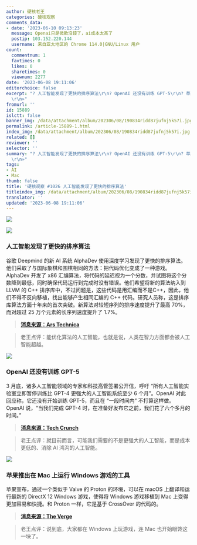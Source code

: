 ```yaml
---
author: 硬核老王
categories: 硬核观察
comments_data:
- date: '2023-06-10 09:13:23'
  message: Openai只是微軟沒錢了，ai成本太高了
  postip: 103.152.220.144
  username: 来自亚太地区的 Chrome 114.0|GNU/Linux 用户
count:
  commentnum: 1
  favtimes: 0
  likes: 0
  sharetimes: 0
  viewnum: 2277
date: '2023-06-08 19:11:06'
editorchoice: false
excerpt: "? 人工智能发现了更快的排序算法\r\n? OpenAI 还没有训练 GPT-5\r\n? 苹果推出在 Mac 上运行 Windows 游戏的工具\r\n»
  \r\n»"
fromurl: ''
id: 15889
islctt: false
banner_img: /data/attachment/album/202306/08/190834ridd87jufnj5k57i.jpg
permalink: /article-15889-1.html
index_img: /data/attachment/album/202306/08/190834ridd87jufnj5k57i.jpg
related: []
reviewer: ''
selector: ''
summary: "? 人工智能发现了更快的排序算法\r\n? OpenAI 还没有训练 GPT-5\r\n? 苹果推出在 Mac 上运行 Windows 游戏的工具\r\n»
  \r\n»"
tags:
- AI
- Mac
thumb: false
title: '硬核观察 #1026 人工智能发现了更快的排序算法'
titleindex_img: /data/attachment/album/202306/08/190834ridd87jufnj5k57i.jpg
translator: ''
updated: '2023-06-08 19:11:06'
---
```


![](/data/attachment/album/202306/08/190834ridd87jufnj5k57i.jpg)


![](/data/attachment/album/202306/08/190847fc1dcx111nzeceqk.jpg)


### 人工智能发现了更快的排序算法


谷歌 Deepmind 的新 AI 系统 AlphaDev 使用深度学习发现了更快的排序算法。他们采取了与国际象棋和围棋相同的方法：把代码优化变成了一种游戏。AlphaDev 开发了 x86 汇编算法，将代码的延迟视为一个分数，并试图将这个分数降到最低，同时确保代码运行到完成时没有错误。他们希望将新的算法纳入到 LLVM 的 C++ 排序库中，不过问题是，这些代码是用汇编而不是C++，因此，他们不得不反向移植，找出能够产生相同汇编的 C++ 代码。研究人员称，这是排序库算法方面十年来的首次突破。新算法对较短序列的排序速度提升了最高 70%，而对超过 25 万个元素的长序列速度提升了 1.7%。



> 
> **[消息来源：Ars Technica](https://arstechnica.com/science/2023/06/googles-deepmind-develops-a-system-that-writes-efficient-algorithms/)**
> 
> 
> 



> 
> 老王点评：能优化算法的人工智能，也就是说，人类在智力方面都会被人工智能超越。
> 
> 
> 


![](/data/attachment/album/202306/08/190905goi34aopx4em0bta.jpg)


### OpenAI 还没有训练 GPT-5


3 月底，诸多人工智能领域的专家和科技高管签署公开信，呼吁 “所有人工智能实验室立即暂停训练比 GPT-4 更强大的人工智能系统至少 6 个月”。OpenAI 对此回应称，它还没有开始训练 GPT-5，而且在 “一段时间内” 不打算这样做。OpenAI 说，“当我们完成 GPT-4 时，在准备好发布它之前，我们花了六个多月的时间。”



> 
> **[消息来源：Tech Crunch](https://techcrunch.com/2023/06/07/openai-gpt5-sam-altman/)**
> 
> 
> 



> 
> 老王点评：就目前而言，可能我们需要的不是更强大的人工智能，而是成本更低的、消除 AI 鸿沟的人工智能。
> 
> 
> 


![](/data/attachment/album/202306/08/191044huizsq9si3sx3q3s.jpg)


### 苹果推出在 Mac 上运行 Windows 游戏的工具


苹果宣布，通过一个类似于 Valve 的 Proton 的环境，可以在 macOS 上翻译和运行最新的 DirectX 12 Windows 游戏，使得将 Windows 游戏移植到 Mac 上变得更加容易和快捷。和 Proton 一样，它是基于 CrossOver 的代码的。



> 
> **[消息来源：The Verge](https://www.theverge.com/2023/6/7/23752164/apple-mac-gaming-game-porting-toolkit-windows-games-macos)**
> 
> 
> 



> 
> 老王点评：说到底，大家都在 Windows 上玩游戏，连 Mac 也开始眼馋这一块了。
> 
> 
>